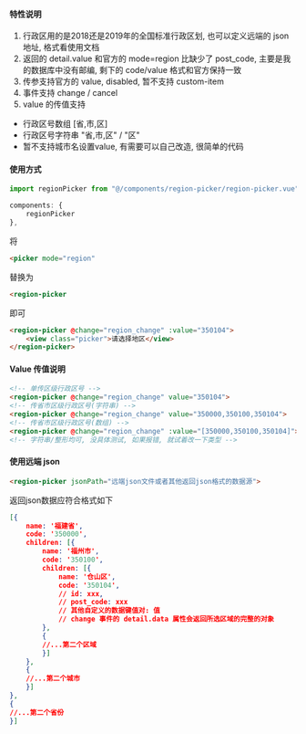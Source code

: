 #### 特性说明
1. 行政区用的是2018还是2019年的全国标准行政区划, 也可以定义远端的 json 地址, 格式看使用文档
2. 返回的 detail.value 和官方的 mode=region 比缺少了 post_code, 主要是我的数据库中没有邮编, 剩下的 code/value 格式和官方保持一致
3. 传参支持官方的 value, disabled, 暂不支持 custom-item
4. 事件支持 change / cancel
5. value 的传值支持
- 行政区号数组 [省,市,区]
- 行政区号字符串 "省,市,区" / "区"
- 暂不支持城市名设置value, 有需要可以自己改造, 很简单的代码

#### 使用方式
```javascript
import regionPicker from "@/components/region-picker/region-picker.vue"
```
```javascript
components: {  
    regionPicker  
},
```
将
```html
<picker mode="region"
```
替换为
```html
<region-picker
```
即可
```html
<region-picker @change="region_change" :value="350104">
	<view class="picker">请选择地区</view>
</region-picker>
```
#### Value 传值说明
```html
<!-- 单传区级行政区号 -->
<region-picker @change="region_change" value="350104">
<!-- 传省市区级行政区号(字符串) -->
<region-picker @change="region_change" value="350000,350100,350104">
<!-- 传省市区级行政区号(数组) -->
<region-picker @change="region_change" :value="[350000,350100,350104]">
<!-- 字符串/整形均可, 没具体测试, 如果报错, 就试着改一下类型 -->
```
#### 使用远端 json
```html
<region-picker jsonPath="远端json文件或者其他返回json格式的数据源">
```
返回json数据应符合格式如下
```json
[{
	name: '福建省',
	code: '350000',
	children: [{
		name: '福州市',
		code: '350100',
		children: [{
			name: '仓山区',
			code: '350104',
			// id: xxx,
			// post_code: xxx
			// 其他自定义的数据键值对: 值
			// change 事件的 detail.data 属性会返回所选区域的完整的对象
		},
		{
		//...第二个区域
		}]
	},
	{
	//...第二个城市
	}]
},
{
//...第二个省份
}]
```